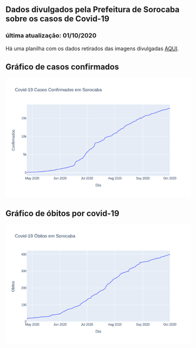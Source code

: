 ## Dados divulgados pela Prefeitura de Sorocaba sobre os casos de Covid-19
### última atualização: 01/10/2020

Há uma planilha com os dados retirados das imagens divulgadas [AQUI](https://github.com/lucas-koiti/covid19-sorocaba/blob/master/dados/planilha_csv/dados.csv).

## Gráfico de casos confirmados
<img src= "confirmados.png">

## Gráfico de óbitos por covid-19
<img src= "obitos.png">
